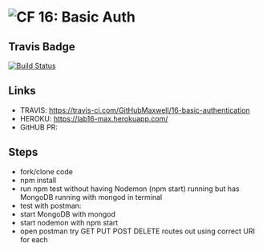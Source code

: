 ![CF](https://camo.githubusercontent.com/70edab54bba80edb7493cad3135e9606781cbb6b/687474703a2f2f692e696d6775722e636f6d2f377635415363382e706e67) 16: Basic Auth
===

## Travis Badge
[![Build Status](https://travis-ci.com/GitHubMaxwell/16-basic-authentication.svg?branch=max-lab16)](https://travis-ci.com/GitHubMaxwell/16-basic-authentication)

## Links

* TRAVIS: https://travis-ci.com/GitHubMaxwell/16-basic-authentication
* HEROKU: https://lab16-max.herokuapp.com/
* GitHUB PR:

## Steps
* fork/clone code
* npm install
* run npm test without having Nodemon (npm start) running but has MongoDB running with mongod in terminal
* test with postman:
* start MongoDB with mongod
* start nodemon with npm start
* open postman try GET PUT POST DELETE routes out using correct URI for each